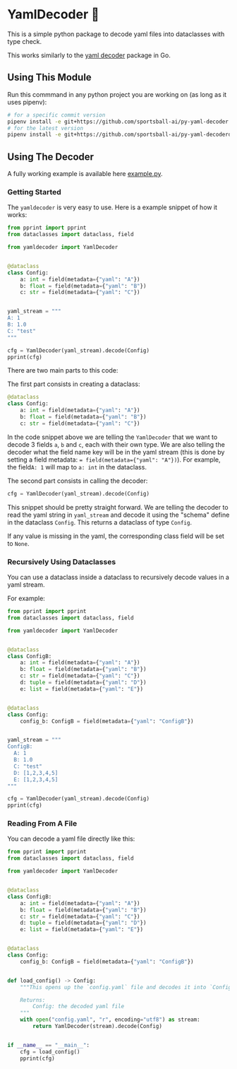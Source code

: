 # YamlDecoder :goggles:

This is a simple python package to decode yaml files into dataclasses with type check.

This works similarly to the [yaml decoder](https://pkg.go.dev/gopkg.in/yaml.v2) package in Go.

## Using This Module

Run this commmand in any python project you are working on (as long as it uses pipenv):

```bash
# for a specific commit version
pipenv install -e git+https://github.com/sportsball-ai/py-yaml-decoder.git@<commit-id>d#egg=yamldecoder
# for the latest version
pipenv install -e git+https://github.com/sportsball-ai/py-yaml-decoderd#egg=yamldecoder
```

## Using The Decoder

A fully working example is available here [example.py](example.py).

### Getting Started

The `yamldecoder` is very easy to use. Here is a example snippet of how it works:

```python
from pprint import pprint
from dataclasses import dataclass, field

from yamldecoder import YamlDecoder


@dataclass
class Config:
    a: int = field(metadata={"yaml": "A"})
    b: float = field(metadata={"yaml": "B"})
    c: str = field(metadata={"yaml": "C"})


yaml_stream = """
A: 1
B: 1.0
C: "test"
"""

cfg = YamlDecoder(yaml_stream).decode(Config)
pprint(cfg)
```

There are two main parts to this code:

The first part consists in creating a dataclass:

```python
@dataclass
class Config:
    a: int = field(metadata={"yaml": "A"})
    b: float = field(metadata={"yaml": "B"})
    c: str = field(metadata={"yaml": "C"})
```

In the code snippet above we are telling the `YamlDecoder` that we want to decode 3 fields `a`, `b` and `c`, each with their own type. We are also telling the decoder what the field name key will be in the yaml stream (this is done by setting a field metadata: `= field(metadata={"yaml": "A"})`). For example, the field`A: 1` will map to `a: int` in the dataclass.

The second part consists in calling the decoder:

```python
cfg = YamlDecoder(yaml_stream).decode(Config)
```

This snippet should be pretty straight forward. We are telling the decoder to read the yaml string in `yaml_stream` and decode it using the "schema" define in the dataclass `Config`. This returns a dataclass of type `Config`.

If any value is missing in the yaml, the corresponding class field will be set to `None`.

### Recursively Using Dataclasses

You can use a dataclass inside a dataclass to recursively decode values in a yaml stream.

For example:

```python
from pprint import pprint
from dataclasses import dataclass, field

from yamldecoder import YamlDecoder


@dataclass
class ConfigB:
    a: int = field(metadata={"yaml": "A"})
    b: float = field(metadata={"yaml": "B"})
    c: str = field(metadata={"yaml": "C"})
    d: tuple = field(metadata={"yaml": "D"})
    e: list = field(metadata={"yaml": "E"})


@dataclass
class Config:
    config_b: ConfigB = field(metadata={"yaml": "ConfigB"})


yaml_stream = """
ConfigB:
  A: 1
  B: 1.0
  C: "test"
  D: [1,2,3,4,5]
  E: [1,2,3,4,5]
"""

cfg = YamlDecoder(yaml_stream).decode(Config)
pprint(cfg)
```

### Reading From A File

You can decode a yaml file directly like this:

```python
from pprint import pprint
from dataclasses import dataclass, field

from yamldecoder import YamlDecoder


@dataclass
class ConfigB:
    a: int = field(metadata={"yaml": "A"})
    b: float = field(metadata={"yaml": "B"})
    c: str = field(metadata={"yaml": "C"})
    d: tuple = field(metadata={"yaml": "D"})
    e: list = field(metadata={"yaml": "E"})


@dataclass
class Config:
    config_b: ConfigB = field(metadata={"yaml": "ConfigB"})


def load_config() -> Config:
    """This opens up the `config.yaml` file and decodes it into `Config`

    Returns:
        Config: the decoded yaml file
    """
    with open("config.yaml", "r", encoding="utf8") as stream:
        return YamlDecoder(stream).decode(Config)


if __name__ == "__main__":
    cfg = load_config()
    pprint(cfg)
```
